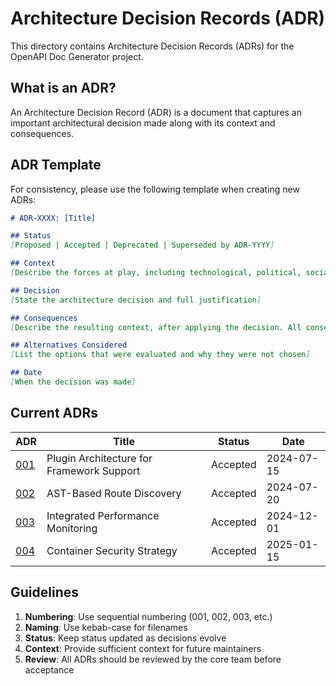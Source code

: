 # Architecture Decision Records (ADR)

This directory contains Architecture Decision Records (ADRs) for the OpenAPI Doc Generator project.

## What is an ADR?

An Architecture Decision Record (ADR) is a document that captures an important architectural decision made along with its context and consequences.

## ADR Template

For consistency, please use the following template when creating new ADRs:

```markdown
# ADR-XXXX: [Title]

## Status
[Proposed | Accepted | Deprecated | Superseded by ADR-YYYY]

## Context
[Describe the forces at play, including technological, political, social, and project local]

## Decision
[State the architecture decision and full justification]

## Consequences
[Describe the resulting context, after applying the decision. All consequences should be listed here, not just the "positive" ones]

## Alternatives Considered
[List the options that were evaluated and why they were not chosen]

## Date
[When the decision was made]
```

## Current ADRs

| ADR | Title | Status | Date |
|-----|-------|--------|------|
| [001](001-plugin-architecture.md) | Plugin Architecture for Framework Support | Accepted | 2024-07-15 |
| [002](002-ast-based-discovery.md) | AST-Based Route Discovery | Accepted | 2024-07-20 |
| [003](003-performance-monitoring.md) | Integrated Performance Monitoring | Accepted | 2024-12-01 |
| [004](004-container-security.md) | Container Security Strategy | Accepted | 2025-01-15 |

## Guidelines

1. **Numbering**: Use sequential numbering (001, 002, 003, etc.)
2. **Naming**: Use kebab-case for filenames
3. **Status**: Keep status updated as decisions evolve
4. **Context**: Provide sufficient context for future maintainers
5. **Review**: All ADRs should be reviewed by the core team before acceptance